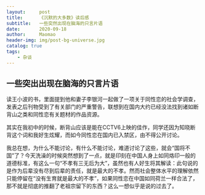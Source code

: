 ```yaml
---
layout:     post
title:      《沉默的大多数》读后感
subtitle:   一些突然出现在脑海的只言片语
date:       2020-09-18
author:     Maomao
header-img: img/post-bg-universe.jpg
catalog: true
tags:
    - 杂谈
---
```



## 一些突出出现在脑海的只言片语

读王小波的书，里面提到他和妻子李银河一起做了一项关于同性恋的社会学调查，发表之后刊物受到了有关部门的严重警告，联想到在国内大约已经没法找到诸如断背山之类和同性恋有关题材的作品资源。

其实在我初中的时候，断背山应该是能在CCTV6上映的佳作，同学还因为知晓断背这个词和我好生炫耀，而如今同性恋在国内已入禁区，由不得公开讨论。

我总在想，为什么不能讨论，有什么不能讨论，难道讨论了这些，就会“国将不国”了？今天洗澡的时候突然想到了一点，就是印刻在中国人身上如同烙印一般的道德标准，有这么一句“不孝有三无后为大”，虽然也有人好生将其解读：此句说的是作为后辈没有尽到后辈的责任，就是最大的不孝。然而社会整体水平的理解依然只能停留在“没有生育就是最大的不孝”，如果同性恋在中国如同荷兰一样合法了，那不就是彻底的推翻了老祖宗留下的东西？这么一想似乎是说的过去了。

